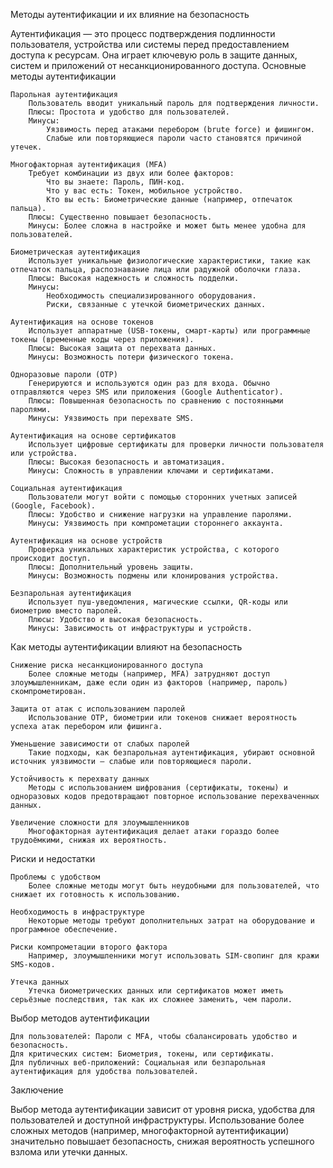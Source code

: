 Методы аутентификации и их влияние на безопасность

Аутентификация — это процесс подтверждения подлинности пользователя, устройства или системы перед предоставлением доступа к ресурсам. Она играет ключевую роль в защите данных, систем и приложений от несанкционированного доступа.
Основные методы аутентификации

    Парольная аутентификация
        Пользователь вводит уникальный пароль для подтверждения личности.
        Плюсы: Простота и удобство для пользователей.
        Минусы:
            Уязвимость перед атаками перебором (brute force) и фишингом.
            Слабые или повторяющиеся пароли часто становятся причиной утечек.

    Многофакторная аутентификация (MFA)
        Требует комбинации из двух или более факторов:
            Что вы знаете: Пароль, ПИН-код.
            Что у вас есть: Токен, мобильное устройство.
            Кто вы есть: Биометрические данные (например, отпечаток пальца).
        Плюсы: Существенно повышает безопасность.
        Минусы: Более сложна в настройке и может быть менее удобна для пользователей.

    Биометрическая аутентификация
        Использует уникальные физиологические характеристики, такие как отпечаток пальца, распознавание лица или радужной оболочки глаза.
        Плюсы: Высокая надежность и сложность подделки.
        Минусы:
            Необходимость специализированного оборудования.
            Риски, связанные с утечкой биометрических данных.

    Аутентификация на основе токенов
        Использует аппаратные (USB-токены, смарт-карты) или программные токены (временные коды через приложения).
        Плюсы: Высокая защита от перехвата данных.
        Минусы: Возможность потери физического токена.

    Одноразовые пароли (OTP)
        Генерируются и используются один раз для входа. Обычно отправляются через SMS или приложения (Google Authenticator).
        Плюсы: Повышенная безопасность по сравнению с постоянными паролями.
        Минусы: Уязвимость при перехвате SMS.

    Аутентификация на основе сертификатов
        Использует цифровые сертификаты для проверки личности пользователя или устройства.
        Плюсы: Высокая безопасность и автоматизация.
        Минусы: Сложность в управлении ключами и сертификатами.

    Социальная аутентификация
        Пользователи могут войти с помощью сторонних учетных записей (Google, Facebook).
        Плюсы: Удобство и снижение нагрузки на управление паролями.
        Минусы: Уязвимость при компрометации стороннего аккаунта.

    Аутентификация на основе устройств
        Проверка уникальных характеристик устройства, с которого происходит доступ.
        Плюсы: Дополнительный уровень защиты.
        Минусы: Возможность подмены или клонирования устройства.

    Безпарольная аутентификация
        Использует пуш-уведомления, магические ссылки, QR-коды или биометрию вместо паролей.
        Плюсы: Удобство и высокая безопасность.
        Минусы: Зависимость от инфраструктуры и устройств.

Как методы аутентификации влияют на безопасность

    Снижение риска несанкционированного доступа
        Более сложные методы (например, MFA) затрудняют доступ злоумышленникам, даже если один из факторов (например, пароль) скомпрометирован.

    Защита от атак с использованием паролей
        Использование OTP, биометрии или токенов снижает вероятность успеха атак перебором или фишинга.

    Уменьшение зависимости от слабых паролей
        Такие подходы, как безпарольная аутентификация, убирают основной источник уязвимости — слабые или повторяющиеся пароли.

    Устойчивость к перехвату данных
        Методы с использованием шифрования (сертификаты, токены) и одноразовых кодов предотвращают повторное использование перехваченных данных.

    Увеличение сложности для злоумышленников
        Многофакторная аутентификация делает атаки гораздо более трудоёмкими, снижая их вероятность.

Риски и недостатки

    Проблемы с удобством
        Более сложные методы могут быть неудобными для пользователей, что снижает их готовность к использованию.

    Необходимость в инфраструктуре
        Некоторые методы требуют дополнительных затрат на оборудование и программное обеспечение.

    Риски компрометации второго фактора
        Например, злоумышленники могут использовать SIM-свопинг для кражи SMS-кодов.

    Утечка данных
        Утечка биометрических данных или сертификатов может иметь серьёзные последствия, так как их сложнее заменить, чем пароли.

Выбор методов аутентификации

    Для пользователей: Пароли с MFA, чтобы сбалансировать удобство и безопасность.
    Для критических систем: Биометрия, токены, или сертификаты.
    Для публичных веб-приложений: Социальная или безпарольная аутентификация для удобства пользователей.

Заключение

Выбор метода аутентификации зависит от уровня риска, удобства для пользователей и доступной инфраструктуры. Использование более сложных методов (например, многофакторной аутентификации) значительно повышает безопасность, снижая вероятность успешного взлома или утечки данных.
